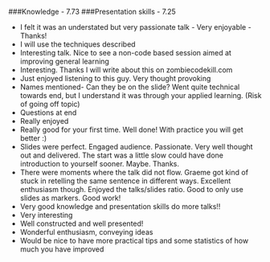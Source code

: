 ###Knowledge - 7.73
###Presentation skills - 7.25

 - I felt it was an understated but very passionate talk - Very enjoyable - Thanks!
 - I will use the techniques described 
 - Interesting talk. Nice to see a non-code based session aimed at improving general learning
 - Interesting. Thanks I will write about this on zombiecodekill.com
 - Just enjoyed listening to this guy. Very thought provoking 
 - Names mentioned- Can they be on the slide? Went quite technical towards end, but I understand it was through your applied learning. (Risk of going off topic) 
 - Questions at end 
 - Really enjoyed 
 - Really good for your first time. Well done! With practice you will get better :)
 - Slides were perfect. Engaged audience. Passionate. Very well thought out and delivered. The start was a little slow could have done introduction to yourself sooner. Maybe. Thanks.
 - There were moments where the talk did not flow. Graeme got kind of stuck in retelling the same sentence in different ways. Excellent enthusiasm though. Enjoyed the talks/slides ratio. Good to only use slides as markers. Good work!
 - Very good knowledge and presentation skills do more talks!!
 - Very interesting 
 - Well constructed and well presented!
 - Wonderful enthusiasm, conveying ideas
 - Would be nice to have more practical tips and some statistics of how much you have improved
